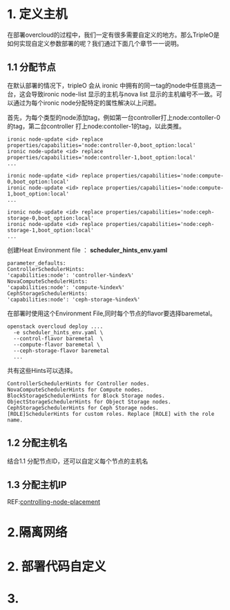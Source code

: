 # 1. 定义主机

在部署overcloud的过程中，我们一定有很多需要自定义的地方。那么TripleO是如何实现自定义参数部署的呢？我们通过下面几个章节一一说明。



## 1.1 分配节点

在默认部署的情况下，tripleO 会从 ironic 中拥有的同一tag的node中任意挑选一台，这会导致ironic node-list 显示的主机与nova list 显示的主机编号不一致。可以通过为每个ironic node分配特定的属性解决以上问题。

首先，为每个类型的node添加tag，例如第一台controller打上node:contoller-0 的tag，第二台controller 打上node:contoller-1的tag，以此类推。
```
ironic node-update <id> replace properties/capabilities='node:controller-0,boot_option:local'
ironic node-update <id> replace properties/capabilities='node:controller-1,boot_option:local'
...

ironic node-update <id> replace properties/capabilities='node:compute-0,boot_option:local'
ironic node-update <id> replace properties/capabilities='node:compute-1,boot_option:local'
...

ironic node-update <id> replace properties/capabilities='node:ceph-storage-0,boot_option:local'
ironic node-update <id> replace properties/capabilities='node:ceph-storage-1,boot_option:local'
...
```

创建Heat Environment file ：
**scheduler_hints_env.yaml**
```
parameter_defaults:
ControllerSchedulerHints:
'capabilities:node': 'controller-%index%'
NovaComputeSchedulerHints:
'capabilities:node': 'compute-%index%'
CephStorageSchedulerHints:
'capabilities:node': 'ceph-storage-%index%'
```

在部署时使用这个Environment File,同时每个节点的flavor要选择baremetal。
```
openstack overcloud deploy ....
  -e scheduler_hints_env.yaml \
  --control-flavor baremetal  \
  --compute-flavor baremetal \
  --ceph-storage-flavor baremetal
  ...
```


共有这些Hints可以选择。
```
ControllerSchedulerHints for Controller nodes.
NovaComputeSchedulerHints for Compute nodes.
BlockStorageSchedulerHints for Block Storage nodes.
ObjectStorageSchedulerHints for Object Storage nodes.
CephStorageSchedulerHints for Ceph Storage nodes.
[ROLE]SchedulerHints for custom roles. Replace [ROLE] with the role name.
```




## 1.2 分配主机名
结合1.1 分配节点ID，还可以自定义每个节点的主机名


## 1.3 分配主机IP

REF:[controlling-node-placement](https://access.redhat.com/documentation/en/red-hat-openstack-platform/10/paged/advanced-overcloud-customization/chapter-8-controlling-node-placement)

# 2.隔离网络

# 2. 部署代码自定义

# 3.


